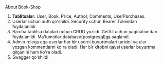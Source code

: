 About Book-Shop

1. **Tablitsalar:** User, Book, Price, Author, Comments, UserPurchases.
2. Userlar uchun auth qo'shildi. Security uchun Bearer Tokendan foydalanildi.
3. Barcha tablitsa datalari uchun CRUD yozildi. GetAll uchun paginationdan foydalanildi. Ma'lumotlar database(postgresql)ga saqlandi.
4. Admin rolega ega userlar har bir userni buyurtmalari tarixini va ular yozgan kommentlarni ko'ra oladi. Har bir kitobni qaysi userlar buyurtma qilganini ham ko'ra oladi.
5. Swagger qo'shildi.
